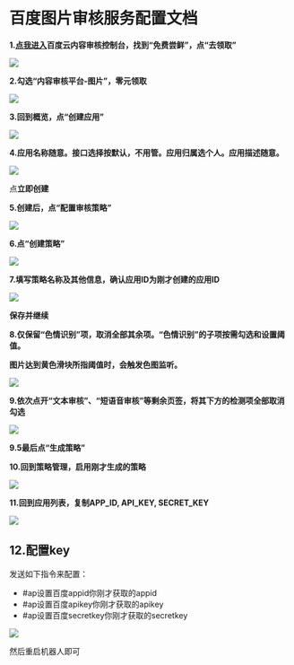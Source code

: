 # 百度图片审核服务配置文档

**1.**[**点我进入**](https://console.bce.baidu.com/ai/?fromai=1#/ai/antiporn/overview/index "点我进入")**百度云内容审核控制台，找到“免费尝鲜”，点“****去领取****”**

![](image/image_e_Szu8O4Wt.jpg)

**2.勾选“内容审核平台-图片”，零元领取**

![](image/image_Aum0A7mD_h.jpg)

**3.回到概览，点“创建应用”**

![](image/image_z8m8ttytHJ.jpg)

**4.应用名称随意。接口选择按默认，不用管。应用归属选个人。应用描述随意。**

![](image/image_0qDT_VHqJW.jpg)

点**立即创建**

**5.创建后，点“配置审核策略”**

![](image/image_GBMT_4MY2H.jpg)

**6.点“创建策略”**

![](image/image_juxg0dZUV2.jpg)

**7.填写策略名称及其他信息，确认应用ID为刚才创建的应用ID**

![](image/image_QOH2Enz6mk.jpg)

**保存并继续**

**8.****仅保留****“色情识别”项，****取消全部****其余项。“色情识别”的子项按需勾选和设置阈值。**

**图片达到黄色滑块所指阈值时，会触发色图监听。**

![](image/image_QWjiVRHcQx.jpg)

**9.依次点开“文本审核”、“短语音审核”等剩余页签，将其下方的检测项****全部取消****勾选**

![](image/image_ZqffzTss3P.jpg)

**9.5最后点“生成策略”**

**10.回到策略管理，启用刚才生成的策略**

![](image/image_JA1iX3w3cc.jpg)

**11.回到应用列表，复制APP\_ID, API\_KEY, SECRET\_KEY**

![](image/image_rmP0mCdE3f.jpg)

## 12.配置key

发送如下指令来配置：

-   \#ap设置百度appid你刚才获取的appid
-   \#ap设置百度apikey你刚才获取的apikey
-   \#ap设置百度secretkey你刚才获取的secretkey

![](image/image_AoRl5F6f-T.jpg)

然后重启机器人即可
